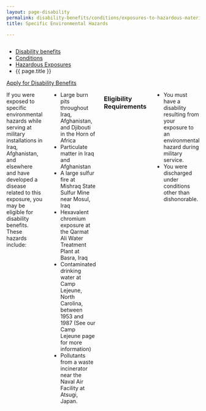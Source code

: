 ```yaml
---
layout: page-disability
permalink: disability-benefits/conditions/exposures-to-hazardous-materials/specific-environmental-hazards/index.html
title: Specific Environmental Hazards

---
```


<div class="splash" markdown="0">
<div class="row" markdown="0">
<div class="small-12 columns" markdown="0">

<ul class="breadcrumbs" role="menubar" aria-label="Primary">
<li class="parent"><a href="{{ site.url }}/disability-benefits/">Disability benefits</a></li>
<li class="parent"><a href="{{ site.url }}/disability-benefits/conditions/">Conditions</a></li>
<li class="parent"><a href="{{ site.url }}/disability-benefits/conditions/exposures-to-hazardous-materials/">Hazardous Exposures</a></li>
<li class="active">{{ page.title }}</li>
</ul>

</div>
</div>
</div>

<div class="main" role="main" markdown="0">

<div class="action-bar">
  <div class="row">
    <div class="small-12 columns">
      <a class="button small start" href="{{ site.url}}/disability-benefits/get/">Apply for Disability Benefits</a>
    </div>
  </div>  
</div>

<div class="section one" markdown="0">
<div class="primary" markdown="0">
<div class="row" markdown="0">
<div class="small-12 columns" markdown="1">

If you were exposed to specific environmental hazards while serving at military installations in Iraq, Afghanistan, and elsewhere and have developed a disease related to this exposure, you may be eligible for disability benefits. These hazards include:

- Large burn pits throughout Iraq, Afghanistan, and Djibouti in the Horn of Africa
- Particulate matter in Iraq and Afghanistan
- A large sulfur fire at Mishraq State Sulfur Mine near Mosul, Iraq
- Hexavalent chromium exposure at the Qarmat Ali Water Treatment Plant at Basra, Iraq
- Contaminated drinking water at Camp Lejeune, North Carolina, between 1953 and 1987 (See our Camp Lejeune page for more information)
- Pollutants from a waste incinerator near the Naval Air Facility at Atsugi, Japan.

### Eligibility Requirements

- You must have a disability resulting from your exposure to an environmental hazard during military service.
- You were discharged under conditions other than dishonorable.


</div>
</div>
</div>

</div>
